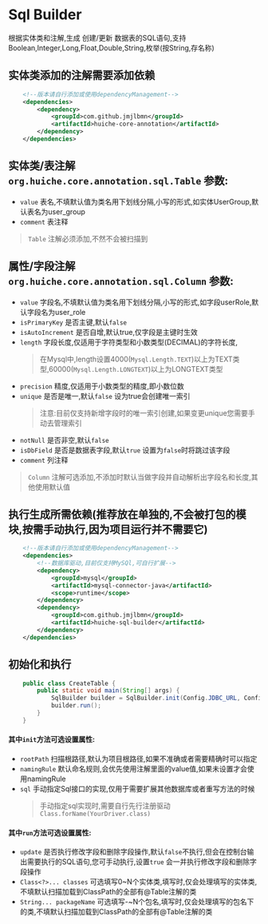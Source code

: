 # Sql Builder
根据实体类和注解,生成 创建/更新 数据表的SQL语句,支持Boolean,Integer,Long,Float,Double,String,枚举(按String,存名称)
## 实体类添加的注解需要添加依赖
```xml
    <!--版本请自行添加或使用dependencyManagement-->
    <dependencies>
        <dependency>
            <groupId>com.github.jmjlbmn</groupId>
            <artifactId>huiche-core-annotation</artifactId>
        </dependency>
    </dependencies>
```

## 实体类/表注解 `org.huiche.core.annotation.sql.Table` 参数:
- `value` 表名,不填默认值为类名用下划线分隔,小写的形式,如实体UserGroup,默认表名为user_group
- `comment` 表注释
> `Table` 注解必须添加,不然不会被扫描到
## 属性/字段注解 `org.huiche.core.annotation.sql.Column` 参数:
- `value` 字段名,不填默认值为类名用下划线分隔,小写的形式,如字段userRole,默认字段名为user_role
- `isPrimaryKey` 是否主键,默认`false`
- `isAutoIncrement` 是否自增,默认true,仅字段是主键时生效
- `length` 字段长度,仅适用于字符类型和小数类型(DECIMAL)的字符长度,
    > 在Mysql中,length设置4000(`Mysql.Length.TEXT`)以上为TEXT类型,60000(`Mysql.Length.LONGTEXT`)以上为LONGTEXT类型
- `precision` 精度,仅适用于小数类型的精度,即小数位数
- `unique` 是否是唯一,默认`false` 设为true会创建唯一索引
    > 注意:目前仅支持新增字段时的唯一索引创建,如果变更unique您需要手动去管理索引
- `notNull` 是否非空,默认`false`
- `isDbField` 是否是数据表字段,默认`true` 设置为`false`时将跳过该字段
- `comment` 列注释
> `Column` 注解可选添加,不添加时默认当做字段并自动解析出字段名和长度,其他使用默认值
## 执行生成所需依赖(推荐放在单独的,不会被打包的模块,按需手动执行,因为项目运行并不需要它)
```xml
    <!--版本请自行添加或使用dependencyManagement-->
    <dependencies>
        <!--数据库驱动,目前仅支持MySQl,可自行扩展-->
        <dependency>
            <groupId>mysql</groupId>
            <artifactId>mysql-connector-java</artifactId>
            <scope>runtime</scope>
        </dependency>
        <dependency>
            <groupId>com.github.jmjlbmn</groupId>
            <artifactId>huiche-sql-builder</artifactId>
        </dependency>
    </dependencies>
```
## 初始化和执行
```java
    public class CreateTable {
        public static void main(String[] args) {
            SqlBuilder builder = SqlBuilder.init(Config.JDBC_URL, Config.JDBC_USER, Config.JDBC_PASSWORD);
            builder.run();
        }
    }
```
#### 其中`init`方法可选设置属性:
- `rootPath` 扫描根路径,默认为项目根路径,如果不准确或者需要精确时可以指定
- `namingRule` 默认命名规则,会优先使用注解里面的value值,如果未设置才会使用namingRule
- `sql` 手动指定Sql接口的实现,仅用于需要扩展其他数据库或者重写方法的时候
    > 手动指定sql实现时,需要自行先行注册驱动`Class.forName(YourDriver.class)`
#### 其中`run`方法可选设置属性:
- `update` 是否执行修改字段和删除字段操作,默认`false`不执行,但会在控制台输出需要执行的SQL语句,您可手动执行,设置`true` 会一并执行修改字段和删除字段操作
- `Class<?>... classes` 可选填写0~N个实体类,填写时,仅会处理填写的实体类,不填默认扫描加载到ClassPath的全部有@Table注解的类
- `String... packageName` 可选填写-~N个包名,填写时,仅会处理填写的包名下的类,不填默认扫描加载到ClassPath的全部有@Table注解的类